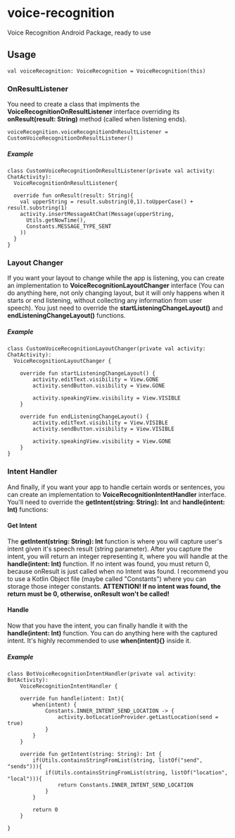 # voice-recognition
Voice Recognition Android Package, ready to use

## Usage
```
val voiceRecognition: VoiceRecognition = VoiceRecognition(this)
```

### OnResultListener
You need to create a class that implments the **VoiceRecognitionOnResultListener** interface overriding its **onResult(result: String)** method (called when listening ends).

```
voiceRecognition.voiceRecognitionOnResultListener = CustomVoiceRecognitionOnResultListener()
```

##### Example
```
class CustomVoiceRecognitionOnResultListener(private val activity: ChatActivity): 
  VoiceRecognitionOnResultListener{
  
  override fun onResult(result: String){
    val upperString = result.substring(0,1).toUpperCase() + result.substring(1)
    activity.insertMessageAtChat(Message(upperString,
      Utils.getNowTime(),
      Constants.MESSAGE_TYPE_SENT
    ))
  }
}
```

### Layout Changer

If you want your layout to change while the app is listening, you can create an implementation to **VoiceRecognitionLayoutChanger** interface (You can do anything here, not only changing layout, but it will only happens when it starts or end listening, without collecting any information from user speech). You just need to override the **startListeningChangeLayout()** and **endListeningChangeLayout()** functions.

##### Example
```
class CustomVoiceRecognitionLayoutChanger(private val activity: ChatActivity):
  VoiceRecognitionLayoutChanger {

    override fun startListeningChangeLayout() {
        activity.editText.visibility = View.GONE
        activity.sendButton.visibility = View.GONE
        
        activity.speakingView.visibility = View.VISIBLE
    }

    override fun endListeningChangeLayout() {        
        activity.editText.visibility = View.VISIBLE
        activity.sendButton.visibility = View.VISIBLE
        
        activity.speakingView.visibility = View.GONE
    }
}
```

### Intent Handler

And finally, if you want your app to handle certain words or sentences, you can create an implementation to **VoiceRecognitionIntentHandler** interface. You'll need to override the **getIntent(string: String): Int** and **handle(intent: Int)** functions:

#### Get Intent

The **getIntent(string: String): Int** function is where you will capture user's intent given it's speech result (string parameter). After you capture the intent, you will return an integer representing it, where you will handle at the **handle(intent: Int)** function. If no intent was found, you must return 0, because onResult is just called when no Intent was found. I recommend you to use a Kotlin Object file (maybe called "Constants") where you can storage those integer constants. **ATTENTION! If no intent was found, the return must be 0, otherwise, onResult won't be called!** 

#### Handle

Now that you have the intent, you can finally handle it with the **handle(intent: Int)** function. You can do anything here with the captured intent. It's highly recommended to use **when(intent){}** inside it.

##### Example

```
class BotVoiceRecognitionIntentHandler(private val activity: BotActivity):
    VoiceRecognitionIntentHandler {

    override fun handle(intent: Int){
        when(intent) {
            Constants.INNER_INTENT_SEND_LOCATION -> {
                activity.botLocationProvider.getLastLocation(send = true)
            }
        }
    }

    override fun getIntent(string: String): Int {
        if(Utils.containsStringFromList(string, listOf("send", "sends"))){
            if(Utils.containsStringFromList(string, listOf("location", "local"))){
                return Constants.INNER_INTENT_SEND_LOCATION
            }
        }

        return 0
    }

}
